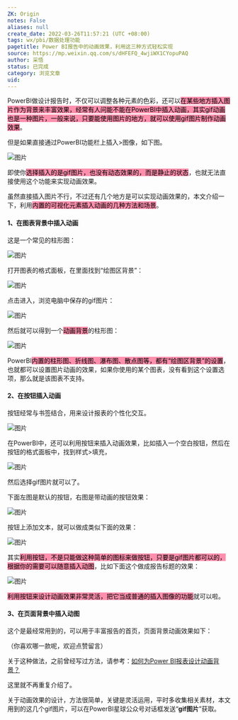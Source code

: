 ```yaml
---
ZK: Origin
notes: False
aliases: null
create_date: 2022-03-26T11:57:21 (UTC +08:00)
tags: wx/pbi/数据处理功能
pagetitle: Power BI报告中的动画效果，利用这三种方式轻松实现
source: https://mp.weixin.qq.com/s/dHFEFQ_4wjiWX1CYopuPAQ
author: 采悟
status: 已完成
category: 浏览文章
uid: 
---
```


PowerBI做设计报告时，不仅可以调整各种元素的色彩，还可以<mark style="background: #FF5582A6;">在某些地方插入图片作为背景来丰富效果，经常有人问能不能在PowerBI中插入动画，其实gif动画也是一种图片，一般来说，只要能使用图片的地方，就可以使用gif图片制作动画效果</mark>。

但是如果直接通过PowerBI功能栏上插入>图像，如下图。  

![图片](https://mmbiz.qpic.cn/mmbiz_jpg/aHEbZtANQJM8HkrGU9nGD1fNWfP3jhElRMwXLTbuhaG6mb2iaa3gcRupXjD1qCX1TsYqOBuEmjQo4Tjc8zzGLXg/640?wx_fmt=jpeg&wxfrom=5&wx_lazy=1&wx_co=1)

即使你<mark style="background: #FF5582A6;">选择插入的是gif图片，也没有动态效果的，而是静止的状态</mark>，也就无法直接使用这个功能来实现动画效果。

虽然直接插入图片不行，不过还有几个地方是可以实现动画效果的，本文介绍一下，利用<mark style="background: #FF5582A6;">内置的可视化元素插入动画的几种方法和场景</mark>。  

#### **1、在图表背景中插入动画**

这是一个常见的柱形图：

![图片](https://mmbiz.qpic.cn/mmbiz_jpg/aHEbZtANQJM8HkrGU9nGD1fNWfP3jhEluupXYRtEz8WajgJuPjicnaiau8mVAC6xialsjiaF3NCxESbFKYub2H9XIw/640?wx_fmt=jpeg&wxfrom=5&wx_lazy=1&wx_co=1)

打开图表的格式面板，在里面找到“绘图区背景”：  

![图片](https://mmbiz.qpic.cn/mmbiz_jpg/aHEbZtANQJM8HkrGU9nGD1fNWfP3jhElasIrMQ1QuuvOuLPaJAxaBgt4spm39Cvde77Wcvwswa0qdiaH2sUqqjA/640?wx_fmt=jpeg&wxfrom=5&wx_lazy=1&wx_co=1)

点击进入，浏览电脑中保存的gif图片：

![图片](https://mmbiz.qpic.cn/mmbiz_jpg/aHEbZtANQJM8HkrGU9nGD1fNWfP3jhElJIIU9jb8YpicKGxDMibBPMuicxcXl2tcltx2gel7Bq881cicapQI0seI6Q/640?wx_fmt=jpeg&wxfrom=5&wx_lazy=1&wx_co=1)

然后就可以得到一个<mark style="background: #FF5582A6;">动画背景</mark>的柱形图：

![图片](https://mmbiz.qpic.cn/mmbiz_gif/aHEbZtANQJM8HkrGU9nGD1fNWfP3jhElBZZoFtBh01giaYDCKOPUicia59icS7jFgyx1OOPxZib07jialADeLp0SZibfQ/640?wx_fmt=gif&wxfrom=5&wx_lazy=1)

PowerBI<mark style="background: #FF5582A6;">内置的柱形图、折线图、瀑布图、散点图等，都有“绘图区背景”的设置</mark>，也就都可以设置图片动画的效果，如果你使用的某个图表，没有看到这个设置选项，那么就是该图表不支持。  

#### **2、在按钮插入动画**

按钮经常与书签结合，用来设计报表的个性化交互。

![图片](https://mmbiz.qpic.cn/mmbiz_jpg/aHEbZtANQJM8HkrGU9nGD1fNWfP3jhElIXTg99aOuJJMrxKKUOeaKRtlNBILhtsVZ9BGA0wNGDgkNIe9ic15bTg/640?wx_fmt=jpeg&wxfrom=5&wx_lazy=1&wx_co=1)

在PowerBI中，还可以利用按钮来插入动画效果，比如插入一个空白按钮，然后在按钮的格式面板中，找到样式>填充，

![图片](https://mmbiz.qpic.cn/mmbiz_jpg/aHEbZtANQJM8HkrGU9nGD1fNWfP3jhEl3cJQwvicnAGbjaAMWVicPJwuObGxUgJpWoLibWZKOc6Js0lKluBbZJ1JA/640?wx_fmt=jpeg&wxfrom=5&wx_lazy=1&wx_co=1)

然后选择gif图片就可以了。

下面左图是默认的按钮，右图是带动画的按钮效果：

![图片](https://mmbiz.qpic.cn/mmbiz_gif/aHEbZtANQJM8HkrGU9nGD1fNWfP3jhElZ9Yur1G2zKv5hY5bQRIASKw11SpRvh6Vz5WpmRIDlgIHxoFTp0BCuw/640?wx_fmt=gif&wxfrom=5&wx_lazy=1)

按钮上添加文本，就可以做成类似下面的效果：

![图片](https://mmbiz.qpic.cn/mmbiz_gif/aHEbZtANQJM8HkrGU9nGD1fNWfP3jhEleNL374VeZpdnbiajVRzmRSquSVdc9CDRh8QrYHQPmx1nicwAQRJtQtbg/640?wx_fmt=gif&wxfrom=5&wx_lazy=1)

其实<mark style="background: #FF5582A6;">利用按钮，不是只能做这种简单的图标来做按钮，只要是gif图片都可以的，根据你的需要可以随意插入动图</mark>，比如下面这个做成报告标题的效果：

![图片](https://mmbiz.qpic.cn/mmbiz_gif/aHEbZtANQJM8HkrGU9nGD1fNWfP3jhElhetIY1FLUlQlj1TXzeyVny0ictibjMktiabm72qBicoqmaV9KTuPd1swew/640?wx_fmt=gif&wxfrom=5&wx_lazy=1)

<mark style="background: #FF5582A6;">利用按钮来设计动画效果非常灵活，把它当成普通的插入图像的功能</mark>就可以啦。

#### **3、在页面背景中插入动图**

这个是最经常用到的，可以用于丰富报告的首页，页面背景动画效果如下：

（你喜欢哪一款呢，欢迎点赞留言）  

关于这种做法，之前曾经写过方法，请参考：[如何为Power BI报表设计动画背景？](http://mp.weixin.qq.com/s?__biz=MzA4MzQwMjY4MA==&mid=2484074267&idx=1&sn=144af32ea82f858fabf8278f3ba1d50f&chksm=8e0c5dccb97bd4daff38ffd25857e1d5137fc6ecb77483f764c3ba04740dddd348ef5359f12e&scene=21#wechat_redirect)

[](http://mp.weixin.qq.com/s?__biz=MzA4MzQwMjY4MA==&mid=2484074267&idx=1&sn=144af32ea82f858fabf8278f3ba1d50f&chksm=8e0c5dccb97bd4daff38ffd25857e1d5137fc6ecb77483f764c3ba04740dddd348ef5359f12e&scene=21#wechat_redirect)

这里就不再重复介绍了。  

关于动画效果的设计，方法很简单，关键是灵活运用，平时多收集相关素材，本文用到的这几个gif图片，可以在PowerBI星球公众号对话框发送“**gif图片**”获取。
